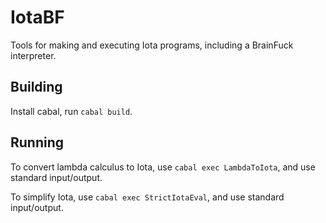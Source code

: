 # IotaBF

Tools for making and executing Iota programs, including a BrainFuck interpreter.

## Building

Install cabal, run `cabal build`.

## Running

To convert lambda calculus to Iota, use `cabal exec LambdaToIota`, and use standard input/output.

To simplify Iota, use `cabal exec StrictIotaEval`, and use standard input/output.

